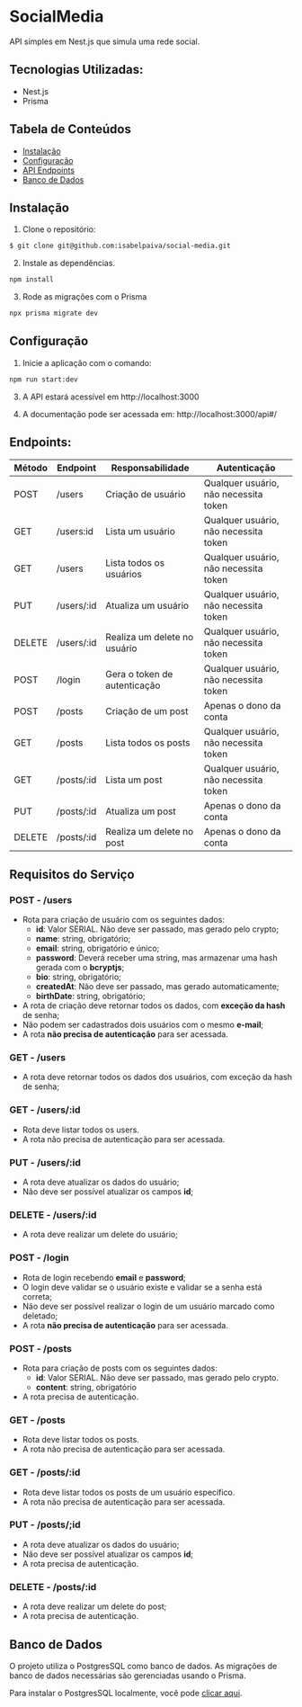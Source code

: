 
# SocialMedia

API simples em Nest.js que simula uma rede social.

## Tecnologias Utilizadas: 

- Nest.js
- Prisma

## Tabela de Conteúdos

- [Instalação](#instalação)
- [Configuração](#configuração)
- [API Endpoints](#api-endpoints)
- [Banco de Dados](#banco-de-dados)

## Instalação

1. Clone o repositório:

```bash
$ git clone git@github.com:isabelpaiva/social-media.git
```

2. Instale as dependências.

 ```bash
npm install
```

3. Rode as migrações com o Prisma

 ```bash
npx prisma migrate dev
```

## Configuração

1. Inicie a aplicação com o comando:

```bash
npm run start:dev
```

3. A API estará acessível em http://localhost:3000

4. A documentação pode ser acessada em: http://localhost:3000/api#/

## Endpoints:

| Método | Endpoint                   | Responsabilidade                                  | Autenticação                           |
| ------ | -------------------------- | ------------------------------------------------- | -------------------------------------- |
| POST   | /users                     | Criação de usuário                                | Qualquer usuário, não necessita token  |
| GET    | /users:id                  | Lista um usuário                                  | Qualquer usuário, não necessita token  |
| GET    | /users                     | Lista todos os usuários                           | Qualquer usuário, não necessita token  |
| PUT    | /users/:id                 | Atualiza um usuário                               | Qualquer usuário, não necessita token  |
| DELETE | /users/:id                 | Realiza um delete no usuário                      | Qualquer usuário, não necessita token  |
| POST   | /login                     | Gera o token de autenticação                      | Qualquer usuário, não necessita token  |
| POST   | /posts                     | Criação de um post                                | Apenas o dono da conta                 |
| GET    | /posts                     | Lista todos os posts                              | Qualquer usuário, não necessita token  |
| GET    | /posts/:id                 | Lista um post                                     | Qualquer usuário, não necessita token  |
| PUT    | /posts/:id                 | Atualiza um post                                  | Apenas o dono da conta                 |
| DELETE | /posts/:id                 | Realiza um delete no post                         | Apenas o dono da conta                 |

## Requisitos do Serviço

### POST - /users

-   Rota para criação de usuário com os seguintes dados:
    -   **id**: Valor SERIAL. Não deve ser passado, mas gerado pelo crypto;
    -   **name**: string, obrigatório;
    -   **email**: string, obrigatório e único;
    -   **password**: Deverá receber uma string, mas armazenar uma hash gerada com o **bcryptjs**;
    -   **bio**: string, obrigatório;
    -   **createdAt**: Não deve ser passado, mas gerado automaticamente;
    -   **birthDate**: string, obrigatório;
-   A rota de criação deve retornar todos os dados, com **exceção da hash** de senha;
-   Não podem ser cadastrados dois usuários com o mesmo **e-mail**;
-   A rota **não precisa de autenticação** para ser acessada.

### GET - /users

-   A rota deve retornar todos os dados dos usuários, com exceção da hash de senha;

### GET - /users/:id

-   Rota deve listar todos os users.
-   A rota não precisa de autenticação para ser acessada.

### PUT - /users/:id

-   A rota deve atualizar os dados do usuário;
-   Não deve ser possível atualizar os campos **id**;

### DELETE - /users/:id

-   A rota deve realizar um delete do usuário;

### POST - /login

-   Rota de login recebendo **email** e **password**;
-   O login deve validar se o usuário existe e validar se a senha está correta;
-   Não deve ser possível realizar o login de um usuário marcado como deletado;
-   A rota **não precisa de autenticação** para ser acessada.

### POST - /posts

-   Rota para criação de posts com os seguintes dados:
    -   **id**: Valor SERIAL. Não deve ser passado, mas gerado pelo crypto.
    -   **content**: string, obrigatório
-   A rota precisa de autenticação.

### GET - /posts

-   Rota deve listar todos os posts.
-   A rota não precisa de autenticação para ser acessada.

### GET - /posts/:id

-   Rota deve listar todos os posts de um usuário específico.
-   A rota não precisa de autenticação para ser acessada.

### PUT - /posts/;id

-   A rota deve atualizar os dados do usuário;
-   Não deve ser possível atualizar os campos **id**;
-   A rota precisa de autenticação.

### DELETE - /posts/:id

-   A rota deve realizar um delete do post;
-   A rota precisa de autenticação.


## Banco de Dados

O projeto utiliza o PostgresSQL como banco de dados. As migrações de banco de dados necessárias são gerenciadas usando o Prisma.

Para instalar o PostgresSQL localmente, você pode [clicar aqui](https://www.postgresql.org/download/).
